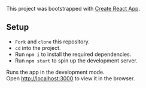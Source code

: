 This project was bootstrapped with [Create React App](https://github.com/facebook/create-react-app).

## Setup

* `Fork` and `clone` this repository.
* `cd` into the project.
* Run `npm i` to install the required dependencies.
* Run `npm start` to spin up the development server.

Runs the app in the development mode.\
Open [http://localhost:3000](http://localhost:3000) to view it in the browser.

